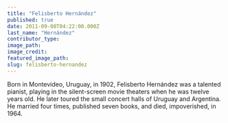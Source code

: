 ```yaml
---
title: "Felisberto Hernández"
published: true
date: 2011-09-08T04:22:00.000Z
last_name: "Hernández"
contributor_type:
image_path:
image_credit:
featured_image_path:
slug: felisberto-hernandez
---
```


Born in Montevideo, Uruguay, in 1902, Felisberto Hernández was a talented pianist, playing in the silent-screen movie theaters when he was twelve years old. He later toured the small concert halls of Uruguay and Argentina. He married four times, published seven books, and died, impoverished, in 1964.

